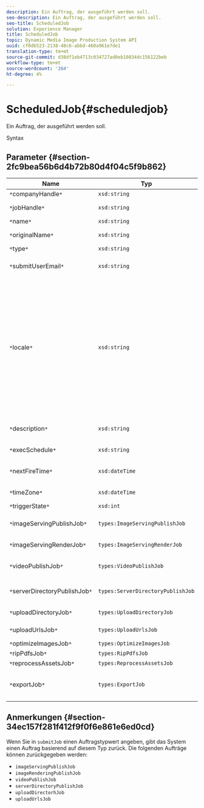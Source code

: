 ```yaml
---
description: Ein Auftrag, der ausgeführt werden soll.
seo-description: Ein Auftrag, der ausgeführt werden soll.
seo-title: ScheduledJob
solution: Experience Manager
title: ScheduledJob
topic: Dynamic Media Image Production System API
uuid: cf0db523-2138-48c6-abbd-460a961e7de1
translation-type: tm+mt
source-git-commit: d38df1eb4713c034727ad0eb10834dc156122beb
workflow-type: tm+mt
source-wordcount: '264'
ht-degree: 4%

---
```



# ScheduledJob{#scheduledjob}

Ein Auftrag, der ausgeführt werden soll.

Syntax

## Parameter {#section-2fc9bea56b6d4b72b80d4f04c5f9b862}

| Name | Typ | Beschreibung |
|---|---|---|
| `*`companyHandle`*` | `xsd:string` | Firma Handle. |
| `*`jobHandle`*` | `xsd:string` | Terminierte Auftragsverwaltung. |
| `*`name`*` | `xsd:string` | Auftragsname. |
| `*`originalName`*` | `xsd:string` | Ursprünglicher Name des geplanten Auftrags. |
| `*`type`*` | `xsd:string` | Auftragstyp. |
| `*`submitUserEmail`*` | `xsd:string` | Die E-Mail-Adresse des Benutzers, der den Auftrag geplant hat. |
| `*`locale`*` | `xsd:string` | Das Gebietsschema, das für Auftragsprotokolldetails und E-Mail-lokale Anpassungen verwendet wird. Gebietsschemata werden als `<language_code>[- <country_code>]` angegeben, wobei der Sprachencode aus Kleinbuchstaben und aus zwei Buchstaben besteht, wie in ISO-639 angegeben, und der optionale Ländercode aus Großbuchstaben besteht, und aus zwei Buchstaben, wie in ISO-3166 angegeben. Die Zeichenfolge für Englisch (USA) lautet beispielsweise: `en-US`. |
| `*`description`*` | `xsd:string` | Eine Beschreibung des Auftrags, wie ursprünglich unter `submitJob` angegeben. |
| `*`execSchedule`*` | `xsd:string` | Wenn die Ausführung des Auftrags geplant ist. |
| `*`nextFireTime`*` | `xsd:dateTime` | Datum, Uhrzeit und Zeitzone, in der der Auftrag ausgelöst wird. |
| `*`timeZone`*` | `xsd:dateTime` | Die Zeitzone des geplanten Auftrags. |
| `*`triggerState`*` | `xsd:int` | Auswahl des Triggers. |
| `*`imageServingPublishJob`*` | `types:ImageServingPublishJob` | Auftragsdetails für einen Image Serving-Veröffentlichungsauftrag. |
| `*`imageServingRenderJob`*` | `types:ImageServingRenderJob` | Auftragsdetails für einen Bildwiedergabeauftrag. |
| `*`videoPublishJob`*` | `types:VideoPublishJob` | Auftragsdetails für einen Videoveröffentlichungsauftrag. Siehe [VideoPublishJob](https://experienceleague.adobe.com/docs/dynamic-media-developer-resources/image-production-api/data-types/r-scheduled-job.html). |
| `*`serverDirectoryPublishJob`*` | `types:ServerDirectoryPublishJob` | Auftragsdetails für einen Veröffentlichungsauftrag im Serververzeichnis. |
| `*`uploadDirectoryJob`*` | `types:UploadDirectoryJob` | Auftragsdetails für einen Upload-Ordnerauftrag. |
| `*`uploadUrlsJob`*` | `types:UploadUrlsJob` | Auftragsdetails für einen Upload-URLs-Auftrag. |
| `*`optimizeImagesJob`*` | `types:OptimizeImagesJob` |  |
| `*`ripPdfsJob`*` | `types:RipPdfsJob` |  |
| `*`reprocessAssetsJob`*` | `types:ReprocessAssetsJob` |  |
| `*`exportJob`*` | `types:ExportJob` | Zulassen des autorisierten Exports von zuvor hochgeladenen Dateien. Siehe [Exportauftrag](https://experienceleague.adobe.com/docs/dynamic-media-developer-resources/image-production-api/data-types/r-scheduled-job.html). |

## Anmerkungen {#section-34ec157f281f412f9f0f6e861e6ed0cd}

Wenn Sie in `submitJob` einen Auftragstypwert angeben, gibt das System einen Auftrag basierend auf diesem Typ zurück. Die folgenden Aufträge können zurückgegeben werden:

* `imageServingPublishJob`
* `imageRenderingPublishJob`
* `videoPublishJob`
* `serverDirectoryPublishJob`
* `uploadDirectorhJob`
* `uploadUrlsJob`


